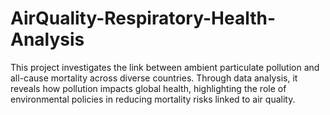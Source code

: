 # AirQuality-Respiratory-Health-Analysis
This project investigates the link between ambient particulate pollution and all-cause mortality across diverse countries. Through data analysis, it reveals how pollution impacts global health, highlighting the role of environmental policies in reducing mortality risks linked to air quality.
